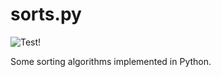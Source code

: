 # sorts.py

![Test!](https://github.com/ukoloff/sorts.py/workflows/Test!/badge.svg)

Some sorting algorithms implemented in Python.
